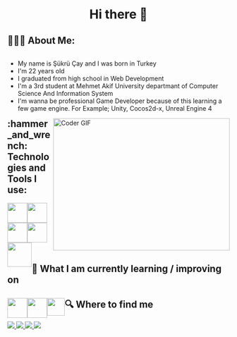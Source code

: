 <h1 align="center"> Hi there 👋 </h1>
<h2 align="left">👨🏻‍💻 About Me:</h2>

<div height="auto" width="100%" height="auto">
   
   <div height="auto"  width="600" style="float:left">
   <ul> 
      <li>My name is Şükrü Çay and I was born in Turkey </li>
      <li>I'm 22 years old</li>
      <li>I graduated from high school in Web Development </li>
      <li>I'm a 3rd student at Mehmet Akif University departmant of Computer Science And Information System</li>
      <li> I'm wanna be professional Game Developer because of this learning a few game engine. For Example; Unity, Cocos2d-x, Unreal Engine 4</li>    
   </ul>
 </div>
   
   <div height="auto" width="400" style="float:right">
      <img src="https://media.giphy.com/media/SWoSkN6DxTszqIKEqv/giphy.gif" alt="Coder GIF" width="400" height="300" align="right">
   </div>
   
   </div>
   
   

 




<h2 align="left">:hammer_and_wrench: Technologies and Tools I use:</h2>
<div style style="width:100%; height:auto;">
<img src="https://img.icons8.com/color/50/000000/c-sharp-logo.png" height="45" style="float:left"/ >
<img src="https://img.icons8.com/color/50/000000/c-programming.png"height="45" style="float:left"/>
<img src="https://img.icons8.com/color/50/000000/html-5--v1.png" height="45" style="float:left"/>
<img src="https://img.icons8.com/color/50/000000/css3.png" height="45"/>
<img src="https://img.icons8.com/nolan/50/unity.png" height="55" style="float:left"/>
<div>

<br>
<h2 align="left">📖 What I am currently learning / improving on </h2>
 
<div style style="width:100%; height:auto;">
<img src="https://img.icons8.com/color/50/000000/c-plus-plus-logo.png" height="45" style="float:left"/>
<img src="https://img.icons8.com/nolan/50/unreal-engine.png" height="45" style="float:left"/>
<img src="https://img.icons8.com/color/50/000000/python--v2.png" height="40" style="float:left"/>
<div>
 
 <h2 align="left"> 🔍  Where to find me </h2>
 <div align="left">
  
   
  
  <a href="https://www.instagram.com/sukru.beyy/">
   <img src="https://img.shields.io/badge/instagram-E4405F.svg?style=for-the-badge&logo=instagram&logoColor=white"/>
  </a>
  
  
  <a href="https://www.linkedin.com/in/şükrü-çay-a0a8461a3/" > 
   <img src="https://img.shields.io/badge/linkedin-0077B5.svg?style=for-the-badge&logo=linkedin&logoColor=white"/> 
  </a>
  
  <a href="https://twitter.com/sukrubeyyy"> 
   <img src="https://img.shields.io/badge/twitter-1DA1F2.svg?style=for-the-badge&logo=twitter&logoColor=white"/> 
  </a>
  
   <a href="mailto:sukru.beyy@outlook.com">
  <img src="https://img.shields.io/badge/e‑mail-D14836.svg?style=for-the-badge&logo=GMail&logoColor=white"/>
    </a>


 </div>
